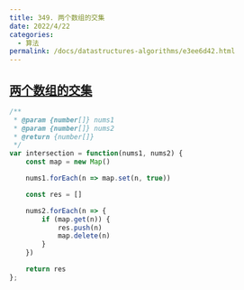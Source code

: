 ```yaml
---
title: 349. 两个数组的交集
date: 2022/4/22
categories:
  - 算法
permalink: /docs/datastructures-algorithms/e3ee6d42.html
---
```

## [两个数组的交集](https://leetcode.cn/problems/intersection-of-two-arrays/submissions/)

```js
/**
 * @param {number[]} nums1
 * @param {number[]} nums2
 * @return {number[]}
 */
var intersection = function(nums1, nums2) {
    const map = new Map()

    nums1.forEach(n => map.set(n, true))

    const res = []

    nums2.forEach(n => {
        if (map.get(n)) {
            res.push(n)
            map.delete(n)
        }
    })

    return res
};
```
